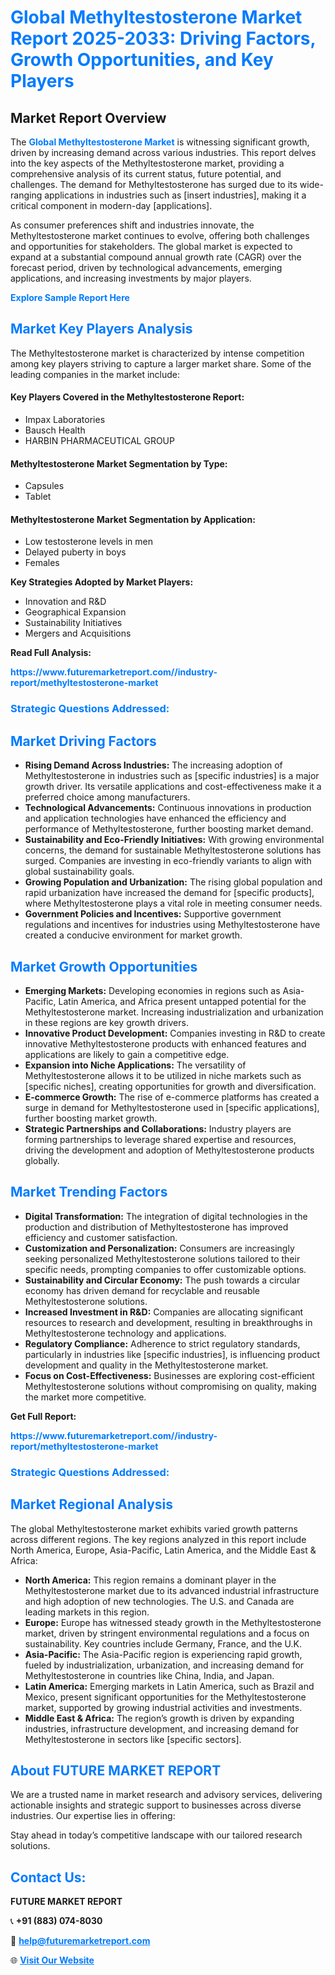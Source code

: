 <h1 style="color: #007BFF;">Global Methyltestosterone Market Report 2025-2033: Driving Factors, Growth Opportunities, and Key Players</h1>

<section id="overview">
<h2>Market Report Overview</h2>
<p>The <a href="https://www.futuremarketreport.com//industry-report/methyltestosterone-market" style="color: #007BFF; text-decoration: none;"><strong>Global Methyltestosterone Market</strong></a> is witnessing significant growth, driven by increasing demand across various industries. This report delves into the key aspects of the Methyltestosterone market, providing a comprehensive analysis of its current status, future potential, and challenges. The demand for Methyltestosterone has surged due to its wide-ranging applications in industries such as [insert industries], making it a critical component in modern-day [applications].</p>
<p>As consumer preferences shift and industries innovate, the Methyltestosterone market continues to evolve, offering both challenges and opportunities for stakeholders. The global market is expected to expand at a substantial compound annual growth rate (CAGR) over the forecast period, driven by technological advancements, emerging applications, and increasing investments by major players.</p>
</section>

<section id="overview">
<p><a href="https://www.futuremarketreport.com//request-sample/reportId=92260" style="color: #007BFF; text-decoration: none;"><strong>Explore Sample Report Here</strong></a></p>
</section>

<section id="key-players">
<h2 style="color: #007BFF;">Market Key Players Analysis</h2>
<p>The Methyltestosterone market is characterized by intense competition among key players striving to capture a larger market share. Some of the leading companies in the market include:</p>
<h4>Key Players Covered in the Methyltestosterone Report:</h4>
<ul><li>Impax Laboratories</li><li>Bausch Health</li><li>HARBIN PHARMACEUTICAL GROUP</li></ul>
<h4>Methyltestosterone Market Segmentation by Type:</h4>
<ul><li>Capsules</li><li>Tablet</li></ul>

<h4>Methyltestosterone Market Segmentation by Application:</h4>
<ul><li>Low testosterone levels in men</li><li>Delayed puberty in boys</li><li>Females</li></ul>
<p><strong>Key Strategies Adopted by Market Players:</strong></p>
<ul>
<li>Innovation and R&D</li>
<li>Geographical Expansion</li>
<li>Sustainability Initiatives</li>
<li>Mergers and Acquisitions</li>
</ul>
</section>

<section>
<p><strong>Read Full Analysis: </strong></p><a href="https://www.futuremarketreport.com//industry-report/methyltestosterone-market" style="color: #007BFF; text-decoration: none;"><strong>https://www.futuremarketreport.com//industry-report/methyltestosterone-market</strong></a>
<h3 style="color: #007BFF;">Strategic Questions Addressed:</h3>
</section>

<section id="driving-factors">
<h2 style="color: #007BFF;">Market Driving Factors</h2>
<ul>
<li><strong>Rising Demand Across Industries:</strong> The increasing adoption of Methyltestosterone in industries such as [specific industries] is a major growth driver. Its versatile applications and cost-effectiveness make it a preferred choice among manufacturers.</li>
<li><strong>Technological Advancements:</strong> Continuous innovations in production and application technologies have enhanced the efficiency and performance of Methyltestosterone, further boosting market demand.</li>
<li><strong>Sustainability and Eco-Friendly Initiatives:</strong> With growing environmental concerns, the demand for sustainable Methyltestosterone solutions has surged. Companies are investing in eco-friendly variants to align with global sustainability goals.</li>
<li><strong>Growing Population and Urbanization:</strong> The rising global population and rapid urbanization have increased the demand for [specific products], where Methyltestosterone plays a vital role in meeting consumer needs.</li>
<li><strong>Government Policies and Incentives:</strong> Supportive government regulations and incentives for industries using Methyltestosterone have created a conducive environment for market growth.</li>
</ul>
</section>

<section id="growth-opportunities">
<h2 style="color: #007BFF;">Market Growth Opportunities</h2>
<ul>
<li><strong>Emerging Markets:</strong> Developing economies in regions such as Asia-Pacific, Latin America, and Africa present untapped potential for the Methyltestosterone market. Increasing industrialization and urbanization in these regions are key growth drivers.</li>
<li><strong>Innovative Product Development:</strong> Companies investing in R&D to create innovative Methyltestosterone products with enhanced features and applications are likely to gain a competitive edge.</li>
<li><strong>Expansion into Niche Applications:</strong> The versatility of Methyltestosterone allows it to be utilized in niche markets such as [specific niches], creating opportunities for growth and diversification.</li>
<li><strong>E-commerce Growth:</strong> The rise of e-commerce platforms has created a surge in demand for Methyltestosterone used in [specific applications], further boosting market growth.</li>
<li><strong>Strategic Partnerships and Collaborations:</strong> Industry players are forming partnerships to leverage shared expertise and resources, driving the development and adoption of Methyltestosterone products globally.</li>
</ul>
</section>

<section id="trending-factors">
<h2 style="color: #007BFF;">Market Trending Factors</h2>
<ul>
<li><strong>Digital Transformation:</strong> The integration of digital technologies in the production and distribution of Methyltestosterone has improved efficiency and customer satisfaction.</li>
<li><strong>Customization and Personalization:</strong> Consumers are increasingly seeking personalized Methyltestosterone solutions tailored to their specific needs, prompting companies to offer customizable options.</li>
<li><strong>Sustainability and Circular Economy:</strong> The push towards a circular economy has driven demand for recyclable and reusable Methyltestosterone solutions.</li>
<li><strong>Increased Investment in R&D:</strong> Companies are allocating significant resources to research and development, resulting in breakthroughs in Methyltestosterone technology and applications.</li>
<li><strong>Regulatory Compliance:</strong> Adherence to strict regulatory standards, particularly in industries like [specific industries], is influencing product development and quality in the Methyltestosterone market.</li>
<li><strong>Focus on Cost-Effectiveness:</strong> Businesses are exploring cost-efficient Methyltestosterone solutions without compromising on quality, making the market more competitive.</li>
</ul>
</section>

<section>
<p><strong>Get Full Report: </strong></p><a href="https://www.futuremarketreport.com//industry-report/methyltestosterone-market" style="color: #007BFF; text-decoration: none;"><strong>https://www.futuremarketreport.com//industry-report/methyltestosterone-market</strong></a>
<h3 style="color: #007BFF;">Strategic Questions Addressed:</h3>
</section>


<section id="regional-analysis">
<h2 style="color: #007BFF;">Market Regional Analysis</h2>
<p>The global Methyltestosterone market exhibits varied growth patterns across different regions. The key regions analyzed in this report include North America, Europe, Asia-Pacific, Latin America, and the Middle East & Africa:</p>
<ul>
<li><strong>North America:</strong> This region remains a dominant player in the Methyltestosterone market due to its advanced industrial infrastructure and high adoption of new technologies. The U.S. and Canada are leading markets in this region.</li>
<li><strong>Europe:</strong> Europe has witnessed steady growth in the Methyltestosterone market, driven by stringent environmental regulations and a focus on sustainability. Key countries include Germany, France, and the U.K.</li>
<li><strong>Asia-Pacific:</strong> The Asia-Pacific region is experiencing rapid growth, fueled by industrialization, urbanization, and increasing demand for Methyltestosterone in countries like China, India, and Japan.</li>
<li><strong>Latin America:</strong> Emerging markets in Latin America, such as Brazil and Mexico, present significant opportunities for the Methyltestosterone market, supported by growing industrial activities and investments.</li>
<li><strong>Middle East & Africa:</strong> The region’s growth is driven by expanding industries, infrastructure development, and increasing demand for Methyltestosterone in sectors like [specific sectors].</li>
</ul>
</section>

<footer>
<h2 style="color: #007BFF;">About FUTURE MARKET REPORT</h2>
<p>We are a trusted name in market research and advisory services, delivering actionable insights and strategic support to businesses across diverse industries. Our expertise lies in offering:</p>

<p>Stay ahead in today’s competitive landscape with our tailored research solutions.</p>

<h2 style="color: #007BFF;">Contact Us:</h2>
<p><strong>FUTURE MARKET REPORT</strong></p>
<p>📞 <strong>+91 (883) 074-8030</strong></p>
<p>📧 <strong><a href="mailto:help@futuremarketreport.com" style="color: #007BFF;">help@futuremarketreport.com</a></strong></p>
<p>🌐 <strong><a href="https://www.futuremarketreport.com/" style="color: #007BFF;">Visit Our Website</a></strong></p>
</footer>